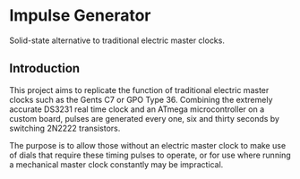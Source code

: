 Impulse Generator
=================

Solid-state alternative to traditional electric master clocks.


Introduction
------------

This project aims to replicate the function of traditional electric master clocks such as the Gents C7 or GPO Type 36. Combining the extremely accurate DS3231 real time clock and an ATmega microcontroller on a custom board, pulses are generated every one, six and thirty seconds by switching 2N2222 transistors.

The purpose is to allow those without an electric master clock to make use of dials that require these timing pulses to operate, or for use where running a mechanical master clock constantly may be impractical.

